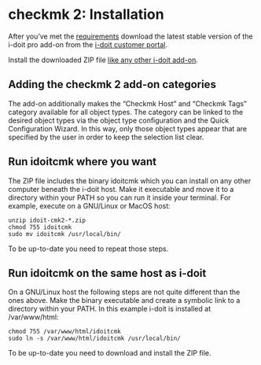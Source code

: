 # checkmk 2: Installation

After you’ve met the [requirements](./requirements.md) download the latest stable version of the i-doit pro add-on from the [i-doit customer portal](https://portal.i-doit.com/).

Install the downloaded ZIP file [like any other i-doit add-on](/display/en/Add-ons).

Adding the checkmk 2 add-on categories
--------------------------------------

The add-on additionally makes the “Checkmk Host” and “Checkmk Tags” category available for all object types. The category can be linked to the desired object types via the object type configuration and the Quick Configuration Wizard. In this way, only those object types appear that are specified by the user in order to keep the selection list clear.

Run idoitcmk where you want
-----------------------------

The ZIP file includes the binary idoitcmk which you can install on any other computer beneath the i-doit host. Make it executable and move it to a directory within your PATH so you can run it inside your terminal. For example, execute on a GNU/Linux or MacOS host:

    unzip idoit-cmk2-*.zip
    chmod 755 idoitcmk
    sudo mv idoitcmk /usr/local/bin/

To be up-to-date you need to repeat those steps.

Run idoitcmk on the same host as i-doit
-----------------------------------------

On a GNU/Linux host the following steps are not quite different than the ones above. Make the binary executable and create a symbolic link to a directory within your PATH. In this example i-doit is installed at /var/www/html:

    chmod 755 /var/www/html/idoitcmk
    sudo ln -s /var/www/html/idoitcmk /usr/local/bin/

To be up-to-date you need to download and install the ZIP file.
